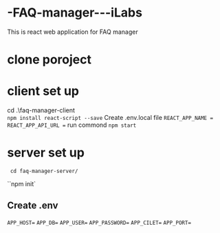 # -FAQ-manager---iLabs

This is react web application for FAQ manager

# clone poroject

# client set up

cd .\faq-manager-client\
`npm install react-script --save`
Create .env.local file
`REACT_APP_NAME =`
`REACT_APP_API_URL =`
run commond
`npm start`

# server set up

     cd faq-manager-server/

``npm init`

## Create .env

`APP_HOST=`
`APP_DB=`
`APP_USER=`
`APP_PASSWORD=`
`APP_CILET=`
`APP_PORT=`
